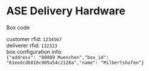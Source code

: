 # ASE Delivery Hardware

Box code

customer rfid: ```1234567```   
deliverer rfid: ```132323```  
box configuration info:  
```{"address": "80809 Muenchen","box_id": "61eedcdb818c905a54c2128a","name": "Milbertshofen"}```
